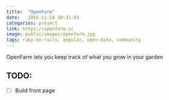 ```yaml
---
title:  "OpenFarm"
date:   2015-11-24 10:31:43
categories: project
link: https://openfarm.cc
image: public/images/openfarm.jpg
tags: ruby-on-rails, angular, open-data, community
---
```

OpenFarm lets you keep track of what you grow in your garden

## TODO:

* [ ] Build front page
